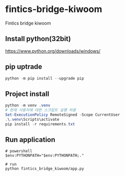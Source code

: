 # fintics-bridge-kiwoom
Fintics bridge kiwoom

## Install python(32bit)
https://www.python.org/downloads/windows/

## pip uptrade
```powershell
python -m pip install --upgrade pip
```

## Project install
```powershell
python -m venv .venv
# 현재 사용자에 대한 스크립트 실행 허용
Set-ExecutionPolicy RemoteSigned -Scope CurrentUser
.\.venv\Scripts\activate
pip install -r requirements.txt
```

## Run application
```shell
# powershell
$env:PYTHONPATH="$env:PYTHONPATH;."

# run
python fintics_bridge_kiwoom/app.py

```